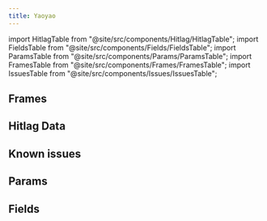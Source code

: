 ```yaml
---
title: Yaoyao
---
```


import HitlagTable from "@site/src/components/Hitlag/HitlagTable";
import FieldsTable from "@site/src/components/Fields/FieldsTable";
import ParamsTable from "@site/src/components/Params/ParamsTable";
import FramesTable from "@site/src/components/Frames/FramesTable";
import IssuesTable from "@site/src/components/Issues/IssuesTable";

## Frames

<FramesTable character="yaoyao" />

## Hitlag Data

<HitlagTable character="yaoyao" />

## Known issues

<IssuesTable character="yaoyao" />

## Params

<ParamsTable character="yaoyao" />

## Fields

<FieldsTable character="yaoyao" />
